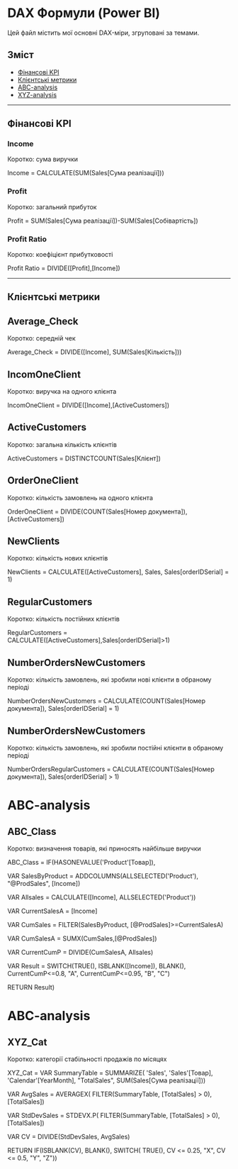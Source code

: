 # DAX Формули (Power BI)

Цей файл містить мої основні DAX-міри, згруповані за темами.  

## Зміст
- [Фінансові KPI](#фінансові-kpi)
- [Клієнтські метрики](#клієнтські-метрики)
- [ABC-analysis](#ABC-analysis)
- [XYZ-analysis](#XYZ-analysis)

---

## Фінансові KPI

### Income
Коротко: сума виручки

Income = CALCULATE(SUM(Sales[Сума реалізації]))

### Profit
Коротко: загальний прибуток

Profit = SUM(Sales[Сума реалізації])-SUM(Sales[Собівартість])


### Profit Ratio
Коротко: коефіцієнт прибутковості

Profit Ratio = DIVIDE([Profit],[Income])

---

## Клієнтські метрики

## Average_Check
Коротко: середній чек

Average_Check = DIVIDE([Income], SUM(Sales[Кількість]))

## IncomOneClient
Коротко: виручка на одного клієнта

IncomOneClient = DIVIDE([Income],[ActiveCustomers])

## ActiveCustomers
Коротко: загальна кількість клієнтів

ActiveCustomers = DISTINCTCOUNT(Sales[Клієнт])

## OrderOneClient
Коротко: кількість замовлень на одного клієнта

OrderOneClient = DIVIDE(COUNT(Sales[Номер документа]),[ActiveCustomers])

## NewClients
Коротко: кількість нових клієнтів

NewClients = CALCULATE([ActiveCustomers], Sales, Sales[orderIDSerial] = 1)

## RegularCustomers
Коротко: кількість постійних клієнтів

RegularCustomers = CALCULATE([ActiveCustomers],Sales[orderIDSerial]>1)

## NumberOrdersNewCustomers
Коротко: кількість замовлень, які зробили нові клієнти в обраному періоді

NumberOrdersNewCustomers = CALCULATE(COUNT(Sales[Номер документа]), Sales[orderIDSerial] = 1)

## NumberOrdersNewCustomers
Коротко: кількість замовлень, які зробили постійні клієнти в обраному періоді

NumberOrdersRegularCustomers = CALCULATE(COUNT(Sales[Номер документа]), Sales[orderIDSerial] > 1)

# ABC-analysis

## ABC_Class
Коротко: визначення товарів, які приносять найбільше виручки

ABC_Class = 
IF(HASONEVALUE('Product'[Товар]),

VAR SalesByProduct = ADDCOLUMNS(ALLSELECTED('Product'), "@ProdSales", [Income])

VAR Allsales = CALCULATE([Income], ALLSELECTED('Product'))

VAR CurrentSalesA = [Income]

VAR CumSales = FILTER(SalesByProduct, [@ProdSales]>=CurrentSalesA)

VAR CumSalesA = SUMX(CumSales,[@ProdSales])

VAR CurrentCumP = DIVIDE(CumSalesA, Allsales)

VAR Result = SWITCH(TRUE(),
    ISBLANK([Income]), BLANK(),
    CurrentCumP<=0.8, "A",
    CurrentCumP<=0.95, "B", "C")

RETURN Result)

# ABC-analysis

## XYZ_Cat
Коротко: категорії стабільності продажів по місяцях

XYZ_Cat = 
VAR SummaryTable =
    SUMMARIZE(
        'Sales',
        'Sales'[Товар],
        'Calendar'[YearMonth],
        "TotalSales", SUM(Sales[Сума реалізації]))

VAR AvgSales =
    AVERAGEX(
        FILTER(SummaryTable, [TotalSales] > 0),
        [TotalSales])

VAR StdDevSales =
    STDEVX.P(
        FILTER(SummaryTable, [TotalSales] > 0),
        [TotalSales])

VAR CV = DIVIDE(StdDevSales, AvgSales)

RETURN
    IF(ISBLANK(CV), BLANK(),
        SWITCH(
            TRUE(),
            CV <= 0.25, "X",
            CV <= 0.5, "Y",
            "Z"))
